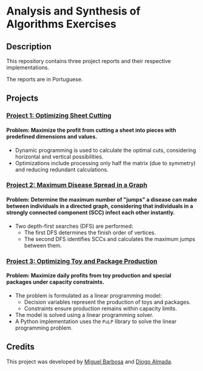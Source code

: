 # Analysis and Synthesis of Algorithms Exercises

## Description
This repository contains three project reports and their respective implementations.

The reports are in Portuguese.

## Projects

### [Project 1: Optimizing Sheet Cutting](/Exercise1OptimizingSheetCutting/exercise1.cpp)
#### Problem: Maximize the profit from cutting a sheet into pieces with predefined dimensions and values.
  - Dynamic programming is used to calculate the optimal cuts, considering horizontal and vertical possibilities.
  - Optimizations include processing only half the matrix (due to symmetry) and reducing redundant calculations.

### [Project 2: Maximum Disease Spread in a Graph](/Exercise2MaximumDiseaseSpread/exercise2.cpp)
#### Problem: Determine the maximum number of "jumps" a disease can make between individuals in a directed graph, considering that individuals in a strongly connected component (SCC) infect each other instantly.
  - Two depth-first searches (DFS) are performed:
    - The first DFS determines the finish order of vertices.
    - The second DFS identifies SCCs and calculates the maximum jumps between them.

### [Project 3: Optimizing Toy and Package Production](/Exercise3OptimizingToyAndPackageProduction/exercise3.py)
#### Problem: Maximize daily profits from toy production and special packages under capacity constraints.
  - The problem is formulated as a linear programming model:
    - Decision variables represent the production of toys and packages.
    - Constraints ensure production remains within capacity limits.
  - The model is solved using a linear programming solver.
  - A Python implementation uses the `PuLP` library to solve the linear programming problem.

## Credits
This project was developed by [Miguel Barbosa](https://github.com/MiguelCBar/) and [Diogo Almada](https://github.com/almada39/).
